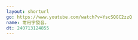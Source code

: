 ```yaml
---
layout: shorturl
go: https://www.youtube.com/watch?v=YscSQGC2zzQ
name: 常用字發音。
dt: 240713124855
---
```

